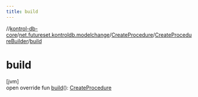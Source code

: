```yaml
---
title: build
---
```

//[kontrol-db-core](../../../../index.html)/[net.futureset.kontroldb.modelchange](../../index.html)/[CreateProcedure](../index.html)/[CreateProcedureBuilder](index.html)/[build](build.html)



# build



[jvm]\
open override fun [build](build.html)(): [CreateProcedure](../index.html)




